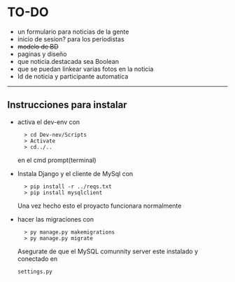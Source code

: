 # TO-DO

- un formulario para noticias de la gente
- inicio de sesion? para los periodistas
- ~~modelo de BD~~
- paginas y diseño
- que noticia.destacada sea Boolean
- que se puedan linkear varias fotos en la noticia
- Id de noticia y participante automatica

---

## Instrucciones para instalar

- activa el dev-env con

		> cd Dev-nev/Scripts
		> Activate
		> cd../..
	en el cmd prompt(terminal)
- Instala Django y el cliente de MySql con

		> pip install -r ../reqs.txt
		> pip install mysqlclient
	Una vez hecho esto el proyacto funcionara normalmente

- hacer las migraciones con

		> py manage.py makemigrations
		> py manage.py migrate
	Asegurate de que el MySQL comunnity server este instalado y conectado en
	```python
	settings.py
	```
